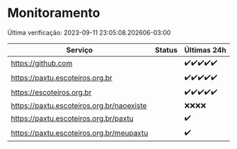 # Monitoramento

Última verificação: 2023-09-11 23:05:08.202606-03:00

|Serviço|Status|Últimas 24h|
|---|---|---|
|https://github.com||<span title="2023-09-11 21:06:00-03:00 : 200">✔️</span><span title="2023-09-11 21:09:00-03:00 : 200">✔️</span><span title="2023-09-11 21:57:00-03:00 : 200">✔️</span><span title="2023-09-11 22:03:00-03:00 : 200">✔️</span><span title="2023-09-11 23:05:00-03:00 : 200">✔️</span>|
|https://paxtu.escoteiros.org.br||<span title="2023-09-11 21:06:00-03:00 : 200">✔️</span><span title="2023-09-11 21:09:00-03:00 : 200">✔️</span><span title="2023-09-11 21:57:00-03:00 : 200">✔️</span><span title="2023-09-11 22:03:00-03:00 : 200">✔️</span><span title="2023-09-11 23:05:00-03:00 : 200">✔️</span>|
|https://escoteiros.org.br||<span title="2023-09-11 21:06:00-03:00 : 200">✔️</span><span title="2023-09-11 21:09:00-03:00 : 200">✔️</span><span title="2023-09-11 21:57:00-03:00 : 200">✔️</span><span title="2023-09-11 22:03:00-03:00 : 200">✔️</span><span title="2023-09-11 23:05:00-03:00 : 200">✔️</span>|
|https://paxtu.escoteiros.org.br/naoexiste||<span title="2023-09-11 21:06:00-03:00 : 404">❌</span><span title="2023-09-11 21:09:00-03:00 : 404">❌</span><span title="2023-09-11 21:57:00-03:00 : 404">❌</span><span title="2023-09-11 22:03:00-03:00 : 404">❌</span>|
|https://paxtu.escoteiros.org.br/paxtu||<span title="2023-09-11 23:05:00-03:00 : 200">✔️</span>|
|https://paxtu.escoteiros.org.br/meupaxtu||<span title="2023-09-11 23:05:00-03:00 : 200">✔️</span>|
